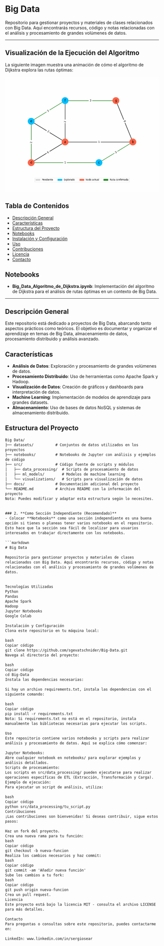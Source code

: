 # Big Data

Repositorio para gestionar proyectos y materiales de clases relacionados con Big Data. Aquí encontrarás recursos, código y notas relacionadas con el análisis y procesamiento de grandes volúmenes de datos.

---
## Visualización de la Ejecución del Algoritmo

La siguiente imagen muestra una animación de cómo el algoritmo de Dijkstra explora las rutas óptimas:

![Animación del Algoritmo de Dijkstra](https://github.com/sgevatschnaider/Big-Data/blob/b2785f0f50d241edb712634e0f36cb92486c921f/dijkstra_animation_continua.gif?raw=true)

## Tabla de Contenidos
- [Descripción General](#descripción-general)
- [Características](#características)
- [Estructura del Proyecto](#estructura-del-proyecto)
- [Notebooks](#notebooks)
- [Instalación y Configuración](#instalación-y-configuración)
- [Uso](#uso)
- [Contribuciones](#contribuciones)
- [Licencia](#licencia)
- [Contacto](#contacto)

## Notebooks
- **Big_Data_Algoritmo_de_Dijkstra.ipynb**: Implementación del algoritmo de Dijkstra para el análisis de rutas óptimas en un contexto de Big Data.

---

## Descripción General

Este repositorio está dedicado a proyectos de Big Data, abarcando tanto aspectos prácticos como teóricos. El objetivo es documentar y organizar el aprendizaje en temas de Big Data, almacenamiento de datos, procesamiento distribuido y análisis avanzado. 

## Características

- **Análisis de Datos**: Exploración y procesamiento de grandes volúmenes de datos.
- **Procesamiento Distribuido**: Uso de herramientas como Apache Spark y Hadoop.
- **Visualización de Datos**: Creación de gráficos y dashboards para interpretación de datos.
- **Machine Learning**: Implementación de modelos de aprendizaje para grandes datasets.
- **Almacenamiento**: Uso de bases de datos NoSQL y sistemas de almacenamiento distribuido.

## Estructura del Proyecto

```plaintext
Big Data/
├── datasets/          # Conjuntos de datos utilizados en los proyectos
├── notebooks/         # Notebooks de Jupyter con análisis y ejemplos de código
├── src/               # Código fuente de scripts y módulos
│   ├── data_processing/  # Scripts de procesamiento de datos
│   ├── ml_models/        # Modelos de machine learning
│   └── visualizations/   # Scripts para visualización de datos
├── docs/              # Documentación adicional del proyecto
└── README.md          # Archivo README con la información del proyecto
Nota: Puedes modificar y adaptar esta estructura según lo necesites.


### 2. **Como Sección Independiente (Recomendado)**
- Colocar **Notebooks** como una sección independiente es una buena opción si tienes o planeas tener varios notebooks en el repositorio. Esto hace que la sección sea fácil de localizar para usuarios interesados en trabajar directamente con los notebooks.

```markdown
# Big Data

Repositorio para gestionar proyectos y materiales de clases relacionados con Big Data. Aquí encontrarás recursos, código y notas relacionadas con el análisis y procesamiento de grandes volúmenes de datos.


Tecnologías Utilizadas
Python
Pandas
Apache Spark
Hadoop
Jupyter Notebooks
Google Colab

Instalación y Configuración
Clona este repositorio en tu máquina local:

bash
Copiar código
git clone https://github.com/sgevatschnider/Big-Data.git
Navega al directorio del proyecto:

bash
Copiar código
cd Big-Data
Instala las dependencias necesarias:

Si hay un archivo requirements.txt, instala las dependencias con el siguiente comando:

bash
Copiar código
pip install -r requirements.txt
Nota: Si requirements.txt no está en el repositorio, instala manualmente las bibliotecas necesarias para ejecutar los scripts.

Uso
Este repositorio contiene varios notebooks y scripts para realizar análisis y procesamiento de datos. Aquí se explica cómo comenzar:

Jupyter Notebooks:
Abre cualquier notebook en notebooks/ para explorar ejemplos y análisis detallados.
Scripts de procesamiento:
Los scripts en src/data_processing/ pueden ejecutarse para realizar operaciones específicas de ETL (Extracción, Transformación y Carga).
Ejemplo de ejecución:
Para ejecutar un script de análisis, utiliza:

bash
Copiar código
python src/data_processing/tu_script.py
Contribuciones
¡Las contribuciones son bienvenidas! Si deseas contribuir, sigue estos pasos:

Haz un fork del proyecto.
Crea una nueva rama para tu función:
bash
Copiar código
git checkout -b nueva-funcion
Realiza los cambios necesarios y haz commit:
bash
Copiar código
git commit -am 'Añadir nueva función'
Sube los cambios a tu fork:
bash
Copiar código
git push origin nueva-funcion
Crea un pull request.
Licencia
Este proyecto está bajo la licencia MIT - consulta el archivo LICENSE para más detalles.

Contacto
Para preguntas o consultas sobre este repositorio, puedes contactarme en:

LinkedIn: www.linkedin.com/in/sergiosear







